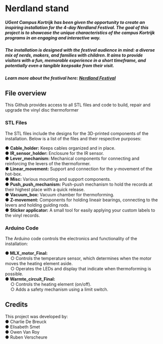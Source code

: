 # Nerdland stand

##### UGent Campus Kortrijk has been given the opportunity to create an inspiring installation for the 4-day Nerdland Festival. The goal of this project is to showcase the unique characteristics of the campus Kortrijk programs in an engaging and interactive way.
##### The installation is designed with the festival audience in mind: a diverse mix of nerds, makers, and families with children. It aims to provide visitors with a fun, memorable experience in a short timeframe, and potentially even a tangible keepsake from their visit.
##### Learn more about the festival here: [Nerdland Festival](https://nerdland.be/)

## File overview
This Github provides access to all STL files and code to build, repair and upgrade the vinyl disc thermoformer

### STL Files
The STL files include the designs for the 3D-printed components of the installation. Below is a list of the files and their respective purposes:

●	**Cable_holder:** Keeps cables organized and in place. <br/>
●	**IR_sensor_holder:** Enclosure for the IR sensor. <br/>
●	**Lever_mechanism:** Mechanical components for connecting and reinforcing the levers of the thermoformer. <br/>
●	**Linear_movement:** Support and connection for the y-movement of the hot-box. <br/>
●	**Misc:** Various mounting and support components. <br/>
●	**Push_push_mechanism:** Push-push mechanism to hold the records at their highest place with a quick release. <br/>
●	**Vacuum_box:** Vacuum chamber for thermoforming. <br/>
●	**Z-movement:** Components for holding lineair bearings, connecting to the levers and holding guiding rods. <br/>
●	**Sticker applicator:** A small tool for easily applying your custom labels to the vinyl records. <br/>

### Arduino Code
The Arduino code controls the electronics and functionality of the installation:

**●	MLX_motor_Final:** <br/>
  &emsp; ○	Controls the temperature sensor, which determines when the motor moves the heating element aside. <br/>
  &emsp; ○	Operates the LEDs and display that indicate when thermoforming is possible. <br/>
**●	Warmte_circuit_Final:** <br/>
  &emsp; ○	Controls the heating element (on/off). <br/>
  &emsp; ○	Adds a safety mechanism using a limit switch. <br/>
  
## Credits
This project was developed by: <br/>
●	Charlie De Breuck <br/>
●	Elisabeth Smet <br/>
●	Owen Van Roy <br/>
●	Ruben Verscheure <br/>
